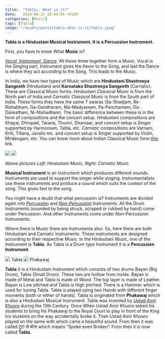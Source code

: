 ```yaml
---
title:  "Tabla…. What is it?"
date:   2018-08-21 18:00:00 +0530
categories: [Music]
tags: [Tabla]
image: "/assets/posts/tabla-what-is-it/tabla.jpeg"
---
```

**Tabla is a Hindustani Musical Instrument. It is a Percussion Instrument.**

First, you have to know What **Music** is?

<ins>*Vocal, Instrument, Dance*</ins>. All these three together form a Music. Vocal is the Singing part, Instrument gives the flavor to the Song, and last the Dance is where they act according to the Song. This leads to the Music.

In India, we have two types of Music which are **Hindustani Shastreeya Sangeeth** (Hindustani) and **Karnataka Shastreeya Sangeeth** (Carnatic). These are Classical Music forms. *Hindustani Classical Music* is from the North part of India and *Carnatic Classical Music* is from the South part of India. These forms they have the same 7 swaras (Sa-Shadjam, Re-Rishabham, Ga-Gandharam, Ma-Madyamam, Pa-Panchamam, Da-Daiwatham, Ni-Nishadham). The basic difference between these is in the form of compositions and the concert setup. *Hindustani* compositions are Khayal, Dhrupad, Tarana, Thumri, Dhamaar, and concert setup is Singer supported by Harmonium, Tabla, etc. *Carnatic* compositions are Varnam, Kriti, Tillana, Javalis etc. and concert setup is Singer supported by Violin, Mridangam, etc. You can know more about Indian Classical Music form [this][carnatic] link.

<img src="{{site.baseurl}}//assets/posts/tabla-what-is-it/hindustani.jpeg">
<img src="{{site.baseurl}}//assets/posts/tabla-what-is-it/carnatic.jpeg">

*Above pictures Left: Hindustani Music, Right: Carnatic Music*

**Musical Instrument** is an Instrument which produces different sounds. Instruments are used to support the singer while singing. Instrumentalists use these instruments and produce a sound which suits the context of the song. This gives feel to the song.

You might have a doubt that what percussion is? Instruments are divided again into <ins>*Percussion*</ins> and <ins>*Non-Percussion*</ins> Instruments. All the Drum Instruments (sounded by being struck, scraped or rubbed by hand) come under Percussion. And other Instruments come under Non-Percussion Instruments.

Where there is Music there are Instruments also. So, here there are both Hindustani and Carnatic Instruments. These instruments are designed according to their respective Music. In the Hindustani Music, one of the Instrument is **Tabla**. As Tabla is a Drum type Instrument it is a **Percussion Instrument**.

<img src="{{site.baseurl}}//assets/posts/tabla-what-is-it/tabla.jpeg">
Tabla

<img src="{{site.baseurl}}//assets/posts/tabla-what-is-it/phakawaj.jpeg">
Phakawaj

**Tabla** it is a Hindustani Instrument which consists of two drums Bayan (Big Drum), Tabla (Small Drum). These two are hollow from inside. Bayan is made of Metal and Tabla is made of Wood. The top layer is made of Leather. Bayan is Low pitched and Tabla is High pitched. There is a Hammer which is used for tuning Tabla. Tabla is played using two Hands with different finger moments (both or either of hands). Tabla is originated from **Phakawaj** which is also a Hindustani Musical Instrument. Tabla was invented by <ins>*Ustad Amir Khusro*</ins> during the 13th Century. Once When Ustad Amir Khusro asked his students to bring his Phakawaj to the Royal Court to play in front of the King his students on the way accidentally broke it. Then Ustad Amir Khusro played on the same with which came a beautiful sound. From then it was called टूटा तो बोला which means “Spoke even Broken”. From then it is now called **Tabla**.

[carnatic]:     https://en.wikipedia.org/wiki/Indian_classical_music
